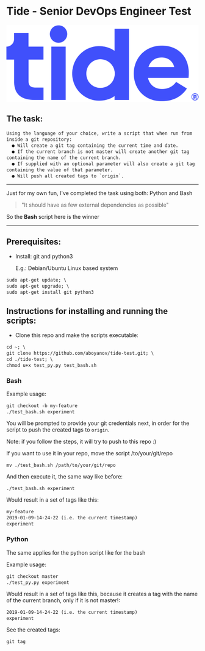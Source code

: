 # Tide - Senior DevOps Engineer Test

![](https://github.com/aboyanov/tide-test/blob/master/tide_logo.png)

## The task:
```
Using the language of your choice, write a script that when run from inside a git repository:
  ● Will create a git tag containing the current time and date.
  ● If the current branch is not master will create another git tag containing the name of the current branch.
  ● If supplied with an optional parameter will also create a git tag containing the value of that parameter.
  ● Will push all created tags to `origin`.
```

------------
Just for my own fun, I've completed the task using both: Python and Bash
> "It should have as few external dependencies as possible"

So the **Bash** script here is the winner

------------

## Prerequisites:
* Install: git and python3

  E.g.: Debian/Ubuntu Linux based system
```
sudo apt-get update; \
sudo apt-get upgrade; \
sudo apt-get install git python3
```

## Instructions for installing and running the scripts:
* Clone this repo and make the scripts executable:
```
cd ~; \
git clone https://github.com/aboyanov/tide-test.git; \
cd ./tide-test; \
chmod u+x test_py.py test_bash.sh
```
### Bash
Example usage:
```
git checkout -b my-feature
./test_bash.sh experiment
```
You will be prompted to provide your git credentials next, in order for the script to push the created tags to `origin`.

Note: if you follow the steps, it will try to push to this repo :)

If you want to use it in your repo, move the script /to/your/git/repo
```
mv ./test_bash.sh /path/to/your/git/repo
```
And then execute it, the same way like before:
```
./test_bash.sh experiment
```

Would result in a set of tags like this:
```
my-feature
2019-01-09-14-24-22 (i.e. the current timestamp)
experiment
```
### Python
The same applies for the python script like for the bash

Example usage:
```
git checkout master
./test_py.py experiment
```
Would result in a set of tags like this, because it creates a tag with the name of the current branch, only if it is not master!:
```
2019-01-09-14-24-22 (i.e. the current timestamp)
experiment
```
See the created tags:
```
git tag
```
